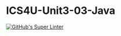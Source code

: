 # ICS4U-Unit3-03-Java
[![GitHub's Super Linter](https://github.com/Felipe-Affonso047/ICS4U-Unit2-03-Java/workflows/GitHub's%20Super%20Linter/badge.svg)](https://github.com/Felipe-Affonso047/ICS4U-Unit2-03-Java/actions)
